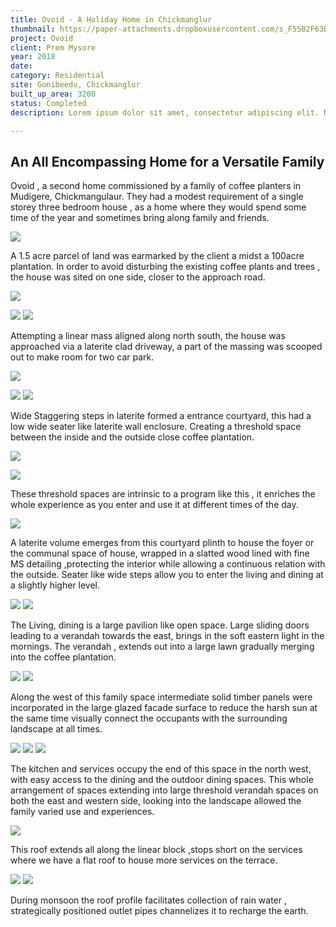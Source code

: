 ```yaml
---
title: Ovoid - A Holiday Home in Chickmanglur
thumbnail: https://paper-attachments.dropboxusercontent.com/s_F55B2F63B58EFA94B7B5F2C71CE694211486C3D5512B3B6CB219B4F9263DB4BF_1729165664481_AJ_05520.jpg
project: Ovoid
client: Prem Mysore
year: 2018
date:
category: Residential 
site: Gonibeedu, Chickmanglur
built_up_area: 3200
status: Completed
description: Lorem ipsum dolor sit amet, consectetur adipiscing elit. Nullam ultricies interdum tortor, sit amet gravida ipsum fermentum ut. Aenean sagittis metus justo, at vestibulum elit malesuada a. Suspendisse dictum, sapien eu tincidunt convallis, elit urna rhoncus leo, ac fermentum lorem libero in magna. Integer scelerisque odio et convallis faucibus.

---
```


## An All Encompassing Home for a Versatile Family

Ovoid , a second home commissioned by a family of coffee planters in Mudigere, Chickmangulaur. They had a modest requirement of a single storey three bedroom house , as a home where they would spend some time of the year and sometimes bring along family and friends.

![](https://paper-attachments.dropboxusercontent.com/s_F55B2F63B58EFA94B7B5F2C71CE694211486C3D5512B3B6CB219B4F9263DB4BF_1729165677794_AJ_05544.jpg)


A 1.5 acre parcel of land was earmarked by the client a midst a 100acre plantation. In order to avoid disturbing the existing coffee plants and trees , the house was sited on one side, closer to the approach road. 

![](https://paper-attachments.dropboxusercontent.com/s_F55B2F63B58EFA94B7B5F2C71CE694211486C3D5512B3B6CB219B4F9263DB4BF_1729165726883_AJ_05618.jpg)



![](https://paper-attachments.dropboxusercontent.com/s_F55B2F63B58EFA94B7B5F2C71CE694211486C3D5512B3B6CB219B4F9263DB4BF_1729165694965_AJ_05606.jpg)
![](https://paper-attachments.dropboxusercontent.com/s_F55B2F63B58EFA94B7B5F2C71CE694211486C3D5512B3B6CB219B4F9263DB4BF_1729165697792_AJ_05614.jpg)


Attempting a linear mass aligned along north south, the house was approached via a laterite clad driveway, a part of the massing was scooped out to make room for two car park. 

![](https://paper-attachments.dropboxusercontent.com/s_F55B2F63B58EFA94B7B5F2C71CE694211486C3D5512B3B6CB219B4F9263DB4BF_1729165755136_AJ_05670.jpg)

![](https://paper-attachments.dropboxusercontent.com/s_F55B2F63B58EFA94B7B5F2C71CE694211486C3D5512B3B6CB219B4F9263DB4BF_1729165770424_AJ_05676.jpg)
![](https://paper-attachments.dropboxusercontent.com/s_F55B2F63B58EFA94B7B5F2C71CE694211486C3D5512B3B6CB219B4F9263DB4BF_1729165774032_AJ_05692.jpg)


Wide Staggering steps in laterite formed a entrance courtyard, this had a low wide seater like laterite wall enclosure. Creating a threshold space between the inside and the outside close coffee plantation.

![](https://paper-attachments.dropboxusercontent.com/s_F55B2F63B58EFA94B7B5F2C71CE694211486C3D5512B3B6CB219B4F9263DB4BF_1729165792582_AJ_05749.jpg)

![](https://paper-attachments.dropboxusercontent.com/s_F55B2F63B58EFA94B7B5F2C71CE694211486C3D5512B3B6CB219B4F9263DB4BF_1729165816528_AJ_05821.jpg)


These threshold spaces are intrinsic to a program like this , it enriches the whole
experience as you enter and use it at different times of the day.

![](https://paper-attachments.dropboxusercontent.com/s_F55B2F63B58EFA94B7B5F2C71CE694211486C3D5512B3B6CB219B4F9263DB4BF_1729165838232_AJ_05852.jpg)


A laterite volume emerges from this courtyard plinth to house the foyer or the communal space of house, wrapped in a slatted wood lined with fine MS detailing ,protecting the interior while allowing a continuous relation with the outside. Seater like wide steps allow you to enter the living and dining at a slightly higher level. 

![](https://paper-attachments.dropboxusercontent.com/s_F55B2F63B58EFA94B7B5F2C71CE694211486C3D5512B3B6CB219B4F9263DB4BF_1729165878110_AJ_05879.jpg)
![](https://paper-attachments.dropboxusercontent.com/s_F55B2F63B58EFA94B7B5F2C71CE694211486C3D5512B3B6CB219B4F9263DB4BF_1729165876592_AJ_05882.jpg)


The Living, dining is a large pavilion like open space. Large sliding doors leading to a verandah towards the east, brings in the soft eastern light in the
mornings. The verandah , extends out into a large lawn gradually merging into the coffee plantation.

![](https://paper-attachments.dropboxusercontent.com/s_F55B2F63B58EFA94B7B5F2C71CE694211486C3D5512B3B6CB219B4F9263DB4BF_1729165892704_AJ_05927.jpg)
![](https://paper-attachments.dropboxusercontent.com/s_F55B2F63B58EFA94B7B5F2C71CE694211486C3D5512B3B6CB219B4F9263DB4BF_1729165895736_AJ_06031.jpg)


Along the west of this family space intermediate solid timber panels were incorporated in the large glazed facade surface to reduce the harsh sun at the same time visually connect the occupants with the surrounding landscape at all times. 

![](https://paper-attachments.dropboxusercontent.com/s_F55B2F63B58EFA94B7B5F2C71CE694211486C3D5512B3B6CB219B4F9263DB4BF_1729165918712_AJ_05942.jpg)
![](https://paper-attachments.dropboxusercontent.com/s_F55B2F63B58EFA94B7B5F2C71CE694211486C3D5512B3B6CB219B4F9263DB4BF_1729165920617_AJ_05952.jpg)
![](https://paper-attachments.dropboxusercontent.com/s_F55B2F63B58EFA94B7B5F2C71CE694211486C3D5512B3B6CB219B4F9263DB4BF_1729165923239_AJ_05978.jpg)


The kitchen and services occupy the end of this space in the north west, with easy access to the dining and the outdoor dining spaces. This whole 
arrangement of spaces extending into large threshold verandah spaces on both the east and western side, looking into the landscape allowed the family varied use and experiences. 

![](https://paper-attachments.dropboxusercontent.com/s_F55B2F63B58EFA94B7B5F2C71CE694211486C3D5512B3B6CB219B4F9263DB4BF_1729165950333_AJ_05994.jpg)


This roof extends all along the linear block ,stops short on the services where we have a flat roof to house more services on the terrace.

![](https://paper-attachments.dropboxusercontent.com/s_F55B2F63B58EFA94B7B5F2C71CE694211486C3D5512B3B6CB219B4F9263DB4BF_1729165970808_AJ_06039.jpg)
![](https://paper-attachments.dropboxusercontent.com/s_F55B2F63B58EFA94B7B5F2C71CE694211486C3D5512B3B6CB219B4F9263DB4BF_1729165967767_AJ_06057.jpg)


During monsoon the roof profile facilitates collection of rain water , strategically positioned outlet pipes channelizes it to recharge the earth.

